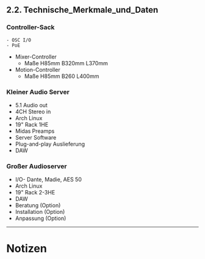 ## 2.2. Technische_Merkmale_und_Daten
### Controller-Sack
    - OSC I/O
    - PoE
- Mixer-Controller
    - Maße H85mm B320mm L370mm
- Motion-Controller
    - Maße H85mm B260 L400mm

### Kleiner Audio Server
- 5.1 Audio out
- 4CH Stereo in
- Arch Linux
- 19" Rack 1HE
- Midas Preamps
- Server Software
- Plug-and-play Auslieferung
- DAW

### Großer Audioserver
- I/O- Dante, Madie, AES 50
- Arch Linux
- 19" Rack 2-3HE
- DAW
- Beratung (Option)
- Installation (Option)
- Anpassung (Option)


---
# Notizen
